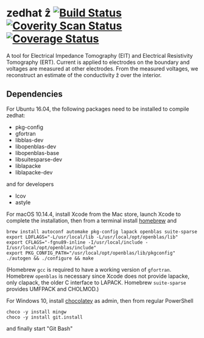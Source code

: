 # zedhat ẑ  [![Build Status](https://travis-ci.org/boyle/zedhat.svg?branch=master)](https://travis-ci.org/boyle/zedhat) [![Coverity Scan Status](https://scan.coverity.com/projects/15229/badge.svg)](https://scan.coverity.com/projects/boyle-zedhat) [![Coverage Status](https://coveralls.io/repos/github/boyle/zedhat/badge.svg?branch=master)](https://coveralls.io/github/boyle/zedhat?branch=master)
A tool for Electrical Impedance Tomography (EIT) and Electrical Resistivity Tomography (ERT).
Current is applied to electrodes on the boundary and voltages are measured at other electrodes.
From the measured voltages, we reconstruct an estimate of the conductivity ẑ over the interior.

## Dependencies

For Ubuntu 16.04, the following packages need to be installed to compile zedhat:

 - pkg-config
 - gfortran
 - libblas-dev
 - libopenblas-dev
 - libopenblas-base
 - libsuitesparse-dev
 - liblapacke
 - liblapacke-dev

and for developers

 - lcov
 - astyle

For macOS 10.14.4, install Xcode from the Mac store, launch Xcode to complete the installation, then from a terminal install [homebrew](https://brew.sh) and
```
brew install autoconf automake pkg-config lapack openblas suite-sparse
export LDFLAGS="-L/usr/local/lib -L/usr/local/opt/openblas/lib"
export CFLAGS="-fgnu89-inline -I/usr/local/include -I/usr/local/opt/openblas/include"
export PKG_CONFIG_PATH="/usr/local/opt/openblas/lib/pkgconfig"
./autogen && ./configure && make
```
(Homebrew `gcc` is required to have a working version of `gfortran`.
Homebrew `openblas` is necessary since Xcode does not provide lapacke, only
clapack, the older C interface to LAPACK.
Homebrew `suite-sparse` provides UMFPACK and CHOLMOD.)

 For Windows 10, install [chocolatey](https://chocolatey.org/install) as admin, then from regular PowerShell
 ```
 choco -y install mingw
 choco -y install git.install
 ```
 and finally start "Git Bash"

